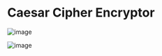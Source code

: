 # Caesar Cipher Encryptor

![image](https://user-images.githubusercontent.com/19383145/172067201-57b41a70-c234-4d59-909a-742451dad085.png)

![image](https://user-images.githubusercontent.com/19383145/172067214-ad38cf79-5c17-4179-b098-381cf358d0b5.png)
